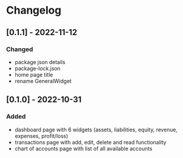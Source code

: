 # Changelog

## [0.1.1] - 2022-11-12

### Changed

- package json details
- package-lock.json
- home page title
- rename GeneralWidget

## [0.1.0] - 2022-10-31

### Added

- dashboard page with 6 widgets (assets, liabilities, equity, revenue, expenses, profit/loss)
- transactions page with add, edit, delete and read functionality
- chart of accounts page with list of all available accounts
